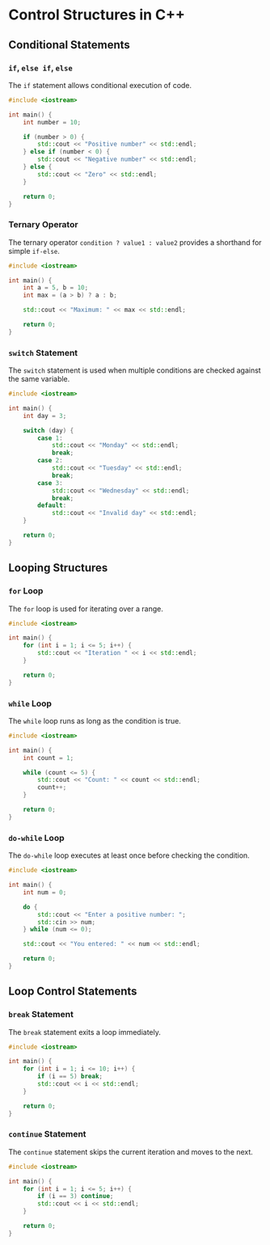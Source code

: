 # Control Structures in C++

## Conditional Statements  

### `if`, `else if`, `else`  
The `if` statement allows conditional execution of code.

```cpp
#include <iostream>

int main() {
    int number = 10;

    if (number > 0) {
        std::cout << "Positive number" << std::endl;
    } else if (number < 0) {
        std::cout << "Negative number" << std::endl;
    } else {
        std::cout << "Zero" << std::endl;
    }

    return 0;
}
```

### Ternary Operator
The ternary operator `condition ? value1 : value2` provides a shorthand for simple `if-else`.

```cpp
#include <iostream>

int main() {
    int a = 5, b = 10;
    int max = (a > b) ? a : b;

    std::cout << "Maximum: " << max << std::endl;

    return 0;
}
```

### `switch` Statement
The `switch` statement is used when multiple conditions are checked against the same variable.

```cpp
#include <iostream>

int main() {
    int day = 3;

    switch (day) {
        case 1:
            std::cout << "Monday" << std::endl;
            break;
        case 2:
            std::cout << "Tuesday" << std::endl;
            break;
        case 3:
            std::cout << "Wednesday" << std::endl;
            break;
        default:
            std::cout << "Invalid day" << std::endl;
    }

    return 0;
}
```

## Looping Structures

### `for` Loop
The `for` loop is used for iterating over a range.

```cpp
#include <iostream>

int main() {
    for (int i = 1; i <= 5; i++) {
        std::cout << "Iteration " << i << std::endl;
    }

    return 0;
}
```

### `while` Loop
The `while` loop runs as long as the condition is true.

```cpp
#include <iostream>

int main() {
    int count = 1;

    while (count <= 5) {
        std::cout << "Count: " << count << std::endl;
        count++;
    }

    return 0;
}
```

### `do-while` Loop
The `do-while` loop executes at least once before checking the condition.

```cpp
#include <iostream>

int main() {
    int num = 0;

    do {
        std::cout << "Enter a positive number: ";
        std::cin >> num;
    } while (num <= 0);

    std::cout << "You entered: " << num << std::endl;

    return 0;
}
```

## Loop Control Statements

### `break` Statement
The `break` statement exits a loop immediately.

```cpp
#include <iostream>

int main() {
    for (int i = 1; i <= 10; i++) {
        if (i == 5) break;
        std::cout << i << std::endl;
    }

    return 0;
}
```

### `continue` Statement
The `continue` statement skips the current iteration and moves to the next.

```cpp
#include <iostream>

int main() {
    for (int i = 1; i <= 5; i++) {
        if (i == 3) continue;
        std::cout << i << std::endl;
    }

    return 0;
}
```
